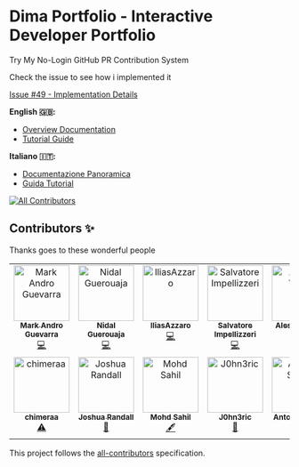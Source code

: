 # Dima Portfolio - Interactive Developer Portfolio

Try My No-Login GitHub PR Contribution System

Check the issue to see how i implemented it

[Issue #49 - Implementation Details](https://github.com/MindfulLearner/dima-portfolio/issues/49)

**English 🇬🇧:**
- [Overview Documentation](https://github.com/MindfulLearner/dima-portfolio/blob/master/docs/overview.md)
- [Tutorial Guide](https://github.com/MindfulLearner/dima-portfolio/blob/master/docs/tutorialCommitEng.md)

**Italiano 🇮🇹:**
- [Documentazione Panoramica](https://github.com/MindfulLearner/dima-portfolio/blob/master/docs/overview-it.md)
- [Guida Tutorial](https://github.com/MindfulLearner/dima-portfolio/blob/master/docs/tutorialCommitIta.md)


<!-- ALL-CONTRIBUTORS-BADGE:START - Do not remove or modify this section -->
[![All Contributors](https://img.shields.io/badge/all_contributors-13-orange.svg?style=flat-square)](#contributors-)
<!-- ALL-CONTRIBUTORS-BADGE:END -->

## Contributors ✨

Thanks goes to these wonderful people
<!-- ALL-CONTRIBUTORS-LIST:START - Do not remove or modify this section -->
<!-- prettier-ignore-start -->
<!-- markdownlint-disable -->
<table>
  <tbody>
    <tr>
      <td align="center" valign="top" width="14.28%"><a href="https://github.com/spacemark3"><img src="https://avatars.githubusercontent.com/u/135146939?v=4?s=100" width="100px;" alt="Mark Andro Guevarra"/><br /><sub><b>Mark Andro Guevarra</b></sub></a><br /><a href="https://github.com/MindfulLearner/dima-portfolio/commits?author=spacemark3" title="Code">💻</a></td>
      <td align="center" valign="top" width="14.28%"><a href="https://github.com/Nidalone29"><img src="https://avatars.githubusercontent.com/u/22301275?v=4?s=100" width="100px;" alt="Nidal Guerouaja"/><br /><sub><b>Nidal Guerouaja</b></sub></a><br /><a href="https://github.com/MindfulLearner/dima-portfolio/commits?author=Nidalone29" title="Code">💻</a></td>
      <td align="center" valign="top" width="14.28%"><a href="https://github.com/IliasAzzaro"><img src="https://avatars.githubusercontent.com/u/175980052?v=4?s=100" width="100px;" alt="IliasAzzaro"/><br /><sub><b>IliasAzzaro</b></sub></a><br /><a href="https://github.com/MindfulLearner/dima-portfolio/commits?author=IliasAzzaro" title="Code">💻</a></td>
      <td align="center" valign="top" width="14.28%"><a href="https://github.com/salvatore-impellizzeri"><img src="https://avatars.githubusercontent.com/u/169536459?v=4?s=100" width="100px;" alt="Salvatore Impellizzeri"/><br /><sub><b>Salvatore Impellizzeri</b></sub></a><br /><a href="https://github.com/MindfulLearner/dima-portfolio/commits?author=salvatore-impellizzeri" title="Code">💻</a></td>
      <td align="center" valign="top" width="14.28%"><a href="https://alessiovietri.it/"><img src="https://avatars.githubusercontent.com/u/8794395?v=4?s=100" width="100px;" alt="Alessio Vietri"/><br /><sub><b>Alessio Vietri</b></sub></a><br /><a href="https://github.com/MindfulLearner/dima-portfolio/commits?author=alessiovietri" title="Code">💻</a></td>
      <td align="center" valign="top" width="14.28%"><a href="https://github.com/JG-Kat"><img src="https://avatars.githubusercontent.com/u/180159971?v=4?s=100" width="100px;" alt="JG-Kat"/><br /><sub><b>JG-Kat</b></sub></a><br /><a href="https://github.com/MindfulLearner/dima-portfolio/commits?author=JG-Kat" title="Code">💻</a></td>
      <td align="center" valign="top" width="14.28%"><a href="https://github.com/AndreaPenaMI"><img src="https://avatars.githubusercontent.com/u/128750447?v=4?s=100" width="100px;" alt="AndreaPenaMI"/><br /><sub><b>AndreaPenaMI</b></sub></a><br /><a href="#ideas-AndreaPenaMI" title="Ideas, Planning, & Feedback">🤔</a></td>
    </tr>
    <tr>
      <td align="center" valign="top" width="14.28%"><a href="https://github.com/chimeraa"><img src="https://avatars.githubusercontent.com/u/51544825?v=4?s=100" width="100px;" alt="chimeraa"/><br /><sub><b>chimeraa</b></sub></a><br /><a href="https://github.com/MindfulLearner/dima-portfolio/commits?author=chimeraa" title="Tests">⚠️</a></td>
      <td align="center" valign="top" width="14.28%"><a href="http://joshrandall.net"><img src="https://avatars.githubusercontent.com/u/39863829?v=4?s=100" width="100px;" alt="Joshua Randall"/><br /><sub><b>Joshua Randall</b></sub></a><br /><a href="#design-joshrandall8478" title="Design">🎨</a></td>
      <td align="center" valign="top" width="14.28%"><a href="https://github.com/mosahel01"><img src="https://avatars.githubusercontent.com/u/207353671?v=4?s=100" width="100px;" alt="Mohd Sahil"/><br /><sub><b>Mohd Sahil</b></sub></a><br /><a href="#content-mosahel01" title="Content">🖋</a></td>
      <td align="center" valign="top" width="14.28%"><a href="https://github.com/J0hn3ric"><img src="https://avatars.githubusercontent.com/u/96300940?v=4?s=100" width="100px;" alt="J0hn3ric"/><br /><sub><b>J0hn3ric</b></sub></a><br /><a href="https://github.com/MindfulLearner/dima-portfolio/pulls?q=is%3Apr+reviewed-by%3AJ0hn3ric" title="Reviewed Pull Requests">👀</a></td>
      <td align="center" valign="top" width="14.28%"><a href="https://discord.gg/xFhZJBvjpn"><img src="https://avatars.githubusercontent.com/u/73227508?v=4?s=100" width="100px;" alt="Antonio Stassi"/><br /><sub><b>Antonio Stassi</b></sub></a><br /><a href="#maintenance-antoniostassi" title="Maintenance">🚧</a></td>
      <td align="center" valign="top" width="14.28%"><a href="https://github.com/AntonioForchi"><img src="https://avatars.githubusercontent.com/u/169792027?v=4?s=100" width="100px;" alt="Antonio Forchi"/><br /><sub><b>Antonio Forchi</b></sub></a><br /><a href="#content-AntonioForchi" title="Content">🖋</a></td>
    </tr>
  </tbody>
</table>

<!-- markdownlint-restore -->
<!-- prettier-ignore-end -->

<!-- ALL-CONTRIBUTORS-LIST:END -->

<!-- ALL-CONTRIBUTORS-LIST:START - Do not remove or modify this section -->
<!-- ALL-CONTRIBUTORS-LIST:END -->

This project follows the [all-contributors](https://github.com/all-contributors/all-contributors) specification.
